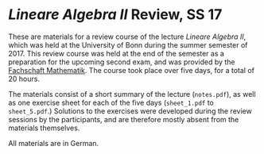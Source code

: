 # _Lineare Algebra II_ Review, SS 17

These are materials for a review course of the lecture _Lineare Algebra II_, which was held at the University of Bonn during the summer semester of 2017.
This review course was held at the end of the semester as a preparation for the upcoming second exam, and was provided by the [Fachschaft Mathematik][1].
The course took place over five days, for a total of 20 hours.

The materials consist of a short summary of the lecture (`notes.pdf`), as well as one exercise sheet for each of the five days (`sheet_1.pdf` to `sheet_5.pdf`.)
Solutions to the exercises were developed during the review sessions by the participants, and are therefore mostly absent from the materials themselves.

All materials are in German.

[1]: http://fsmath.uni-bonn.de/en
